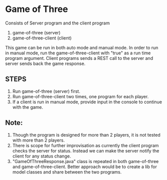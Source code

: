 # Game of Three

Consists of Server program and the client program

1. game-of-three (server)
2. game-of-three-client (client)

This game can be run in both auto mode and manual mode.  In order to run in manual mode, run the game-of-three-client with "true" as a run time program argument.  Client programs sends a REST call to the server and server sends back the game response.

## STEPS
1. Run game-of-three (server) first.
2. Run game-of-three-client two times, one program for each player.
3. If a client is run in manual mode, provide input in the console to continue with the game.

## Note:
1. Though the program is designed for more than 2 players, it is not tested with more than 2 players.
2. There is scope for further improvisation as currently the client program checks the server for status.  Instead we can make the server notify the client for any status change.
3. "GameOfThreeResponse.java" class is repeated in both game-of-three and game-of-three-client.  Better approach would be to create a lib for model classes and share between the two programs.


